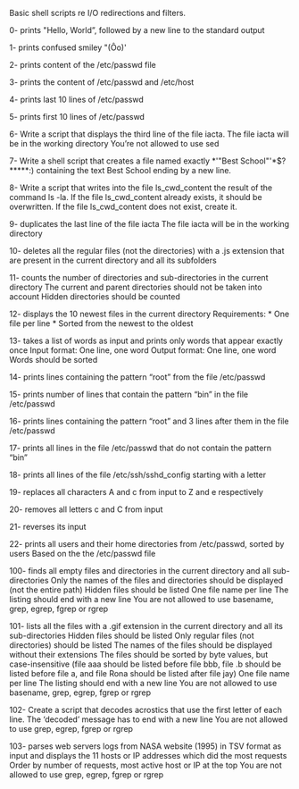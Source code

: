 Basic shell scripts re I/O redirections and filters.

0- prints "Hello, World”, followed by a new line to the standard output

1- prints confused smiley "(Ôo)'

2- prints content of the /etc/passwd file

3- prints the content of /etc/passwd and /etc/host

4- prints last 10 lines of /etc/passwd

5- prints first 10 lines of /etc/passwd

6- Write a script that displays the third line of the file iacta. The file iacta will be in the working directory
You’re not allowed to use sed

7- Write a shell script that creates a file named exactly *\'"Best School"'\*$?*****:) containing the text Best School ending by a new line.

8- Write a script that writes into the file ls_cwd_content the result of the command ls -la. If the file ls_cwd_content already exists, it should be overwritten. If the file ls_cwd_content does not exist, create it.

9- duplicates the last line of the file iacta
The file iacta will be in the working directory

10- deletes all the regular files (not the directories) with a .js extension that are present in the current directory and all its subfolders

11- counts the number of directories and sub-directories in the current directory
The current and parent directories should not be taken into account
Hidden directories should be counted

12- displays the 10 newest files in the current directory Requirements: * One file per line * Sorted from the newest to the oldest

13- takes a list of words as input and prints only words that appear exactly once
Input format: One line, one word
Output format: One line, one word
Words should be sorted

14- prints lines containing the pattern “root” from the file /etc/passwd

15- prints number of lines that contain the pattern “bin” in the file /etc/passwd

16- prints lines containing the pattern “root” and 3 lines after them in the file /etc/passwd

17- prints all lines in the file /etc/passwd that do not contain the pattern “bin”

18- prints all lines of the file /etc/ssh/sshd_config starting with a letter

19- replaces all characters A and c from input to Z and e respectively

20- removes all letters c and C from input

21- reverses its input

22- prints all users and their home directories from /etc/passwd, sorted by users
Based on the the /etc/passwd file

100- finds all empty files and directories in the current directory and all sub-directories
Only the names of the files and directories should be displayed (not the entire path)
Hidden files should be listed
One file name per line
The listing should end with a new line
You are not allowed to use basename, grep, egrep, fgrep or rgrep

101- lists all the files with a .gif extension in the current directory and all its sub-directories
Hidden files should be listed
Only regular files (not directories) should be listed
The names of the files should be displayed without their extensions
The files should be sorted by byte values, but case-insensitive (file aaa should be listed before file bbb, file .b should be listed before file a, and file Rona should be listed after file jay)
One file name per line
The listing should end with a new line
You are not allowed to use basename, grep, egrep, fgrep or rgrep

102- Create a script that decodes acrostics that use the first letter of each line.
The ‘decoded’ message has to end with a new line
You are not allowed to use grep, egrep, fgrep or rgrep

103- parses web servers logs from NASA website (1995) in TSV format as input and displays the 11 hosts or IP addresses which did the most requests
Order by number of requests, most active host or IP at the top
You are not allowed to use grep, egrep, fgrep or rgrep
